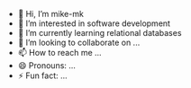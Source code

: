 - 👋 Hi, I’m mike-mk
- 👀 I’m interested in software development
- 🌱 I’m currently learning relational databases
- 💞️ I’m looking to collaborate on ...
- 📫 How to reach me ...
- 😄 Pronouns: ...
- ⚡ Fun fact: ...

<!---
Michaelmk708/Michaelmk708 is a ✨ special ✨ repository because its `README.md` (this file) appears on your GitHub profile.
You can click the Preview link to take a look at your changes.
--->
